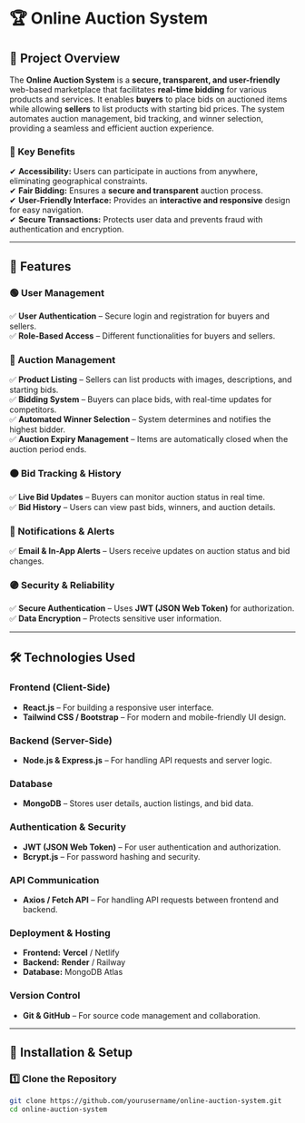 # 🏆 Online Auction System  

## 📌 Project Overview  
The **Online Auction System** is a **secure, transparent, and user-friendly** web-based marketplace that facilitates **real-time bidding** for various products and services. It enables **buyers** to place bids on auctioned items while allowing **sellers** to list products with starting bid prices. The system automates auction management, bid tracking, and winner selection, providing a seamless and efficient auction experience.

### **🔹 Key Benefits**
✔ **Accessibility:** Users can participate in auctions from anywhere, eliminating geographical constraints.  
✔ **Fair Bidding:** Ensures a **secure and transparent** auction process.  
✔ **User-Friendly Interface:** Provides an **interactive and responsive** design for easy navigation.  
✔ **Secure Transactions:** Protects user data and prevents fraud with authentication and encryption.  

---

## 🚀 Features  

### **🟢 User Management**
✅ **User Authentication** – Secure login and registration for buyers and sellers.  
✅ **Role-Based Access** – Different functionalities for buyers and sellers.  

### **🔵 Auction Management**
✅ **Product Listing** – Sellers can list products with images, descriptions, and starting bids.  
✅ **Bidding System** – Buyers can place bids, with real-time updates for competitors.  
✅ **Automated Winner Selection** – System determines and notifies the highest bidder.  
✅ **Auction Expiry Management** – Items are automatically closed when the auction period ends.  

### **🟠 Bid Tracking & History**
✅ **Live Bid Updates** – Buyers can monitor auction status in real time.  
✅ **Bid History** – Users can view past bids, winners, and auction details.  

### **🔴 Notifications & Alerts**
✅ **Email & In-App Alerts** – Users receive updates on auction status and bid changes.  

### **🟣 Security & Reliability**
✅ **Secure Authentication** – Uses **JWT (JSON Web Token)** for authorization.  
✅ **Data Encryption** – Protects sensitive user information.  

---

## 🛠️ Technologies Used  

### **Frontend (Client-Side)**
- **React.js** – For building a responsive user interface.  
- **Tailwind CSS / Bootstrap** – For modern and mobile-friendly UI design.  

### **Backend (Server-Side)**
- **Node.js & Express.js** – For handling API requests and server logic.  

### **Database**
- **MongoDB** – Stores user details, auction listings, and bid data.  

### **Authentication & Security**
- **JWT (JSON Web Token)** – For user authentication and authorization.  
- **Bcrypt.js** – For password hashing and security.  

### **API Communication**
- **Axios / Fetch API** – For handling API requests between frontend and backend.  

### **Deployment & Hosting**
- **Frontend:** **Vercel** / Netlify  
- **Backend:** **Render** / Railway  
- **Database:** MongoDB Atlas  

### **Version Control**
- **Git & GitHub** – For source code management and collaboration.  

---

## 📂 Installation & Setup  

### **1️⃣ Clone the Repository**  
```bash
git clone https://github.com/yourusername/online-auction-system.git
cd online-auction-system

